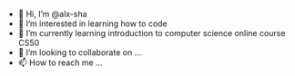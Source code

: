 - 👋 Hi, I’m @alx-sha
- 👀 I’m interested in learning how to code
- 🌱 I’m currently learning introduction to computer science online course CS50
- 💞️ I’m looking to collaborate on ...
- 📫 How to reach me ...

<!---
alx-sha/alx-sha is a ✨ special ✨ repository because its `README.md` (this file) appears on your GitHub profile.
You can click the Preview link to take a look at your changes.
--->
